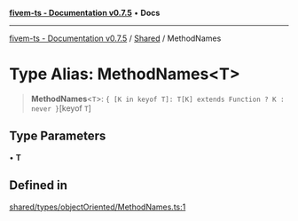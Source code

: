 [**fivem-ts - Documentation v0.7.5**](../../../README.md) • **Docs**

***

[fivem-ts - Documentation v0.7.5](../../../README.md) / [Shared](../README.md) / MethodNames

# Type Alias: MethodNames\<T\>

> **MethodNames**\<`T`\>: `{ [K in keyof T]: T[K] extends Function ? K : never }`\[keyof `T`\]

## Type Parameters

• **T**

## Defined in

[shared/types/objectOriented/MethodNames.ts:1](https://github.com/Purpose-Dev/fivem-ts/blob/main/src/shared/types/objectOriented/MethodNames.ts#L1)
